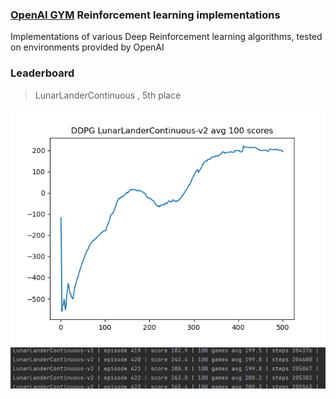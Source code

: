 ### [OpenAI GYM](https://gym.openai.com/) Reinforcement learning implementations

Implementations of various Deep Reinforcement learning algorithms,
tested on environments provided by OpenAI

### Leaderboard

> LunarLanderContinuous , 5th place

![](./results/LunarLanderContinuous-v2/DDPGLunarLanderContinuous-v2_500.png)
![](./results/LunarLanderContinuous-v2/DDPGLunarLanderContinuous-v2_500_terminal.png)


